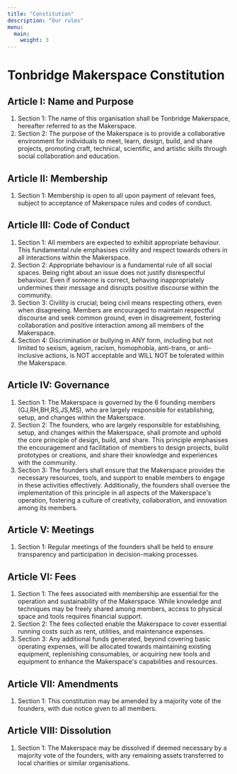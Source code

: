 ```yaml
---
title: "Constitution"
description: "Our rules"
menu:
  main:
    weight: 3
---
```


# Tonbridge Makerspace Constitution

## Article I: Name and Purpose

1. Section 1: The name of this organisation shall be Tonbridge Makerspace, hereafter referred to as the Makerspace.
1. Section 2: The purpose of the Makerspace is to provide a collaborative environment for individuals to meet, learn, design, build, and share projects, promoting craft, technical, scientific, and artistic skills through social collaboration and education.

## Article II: Membership

1. Section 1: Membership is open to all upon payment of relevant fees, subject to acceptance of Makerspace rules and codes of conduct.

## Article III: Code of Conduct
1. Section 1: All members are expected to exhibit appropriate behaviour. This fundamental rule emphasises civility and respect towards others in all interactions within the Makerspace.
1. Section 2: Appropriate behaviour is a fundamental rule of all social spaces. Being right about an issue does not justify disrespectful behaviour. Even if someone is correct, behaving inappropriately undermines their message and disrupts positive discourse within the community.
1. Section 3: Civility is crucial; being civil means respecting others, even when disagreeing. Members are encouraged to maintain respectful discourse and seek common ground, even in disagreement, fostering collaboration and positive interaction among all members of the Makerspace.
1. Section 4: Discrimination or bullying in ANY form, including but not limited to sexism, ageism, racism, homophobia, anti-trans, or anti-inclusive actions, is NOT acceptable and WILL NOT be tolerated within the Makerspace.

## Article IV: Governance

1. Section 1: The Makerspace is governed by the 6 founding members (GJ,RH,BH,RS,JS,MS), who are largely responsible for establishing, setup, and changes within the Makerspace.
1. Section 2: The founders, who are largely responsible for establishing, setup, and changes within the Makerspace, shall promote and uphold the core principle of design, build, and share. This principle emphasises the encouragement and facilitation of members to design projects, build prototypes or creations, and share their knowledge and experiences with the community.
1. Section 3: The founders shall ensure that the Makerspace provides the necessary resources, tools, and support to enable members to engage in these activities effectively. Additionally, the founders shall oversee the implementation of this principle in all aspects of the Makerspace's operation, fostering a culture of creativity, collaboration, and innovation among its members.

## Article V: Meetings

1. Section 1: Regular meetings of the founders shall be held to ensure transparency and participation in decision-making processes.

## Article VI: Fees

1. Section 1: The fees associated with membership are essential for the operation and sustainability of the Makerspace. While knowledge and techniques may be freely shared among members, access to physical space and tools requires financial support.
1. Section 2: The fees collected enable the Makerspace to cover essential running costs such as rent, utilities, and maintenance expenses.
1. Section 3: Any additional funds generated, beyond covering basic operating expenses, will be allocated towards maintaining existing equipment, replenishing consumables, or acquiring new tools and equipment to enhance the Makerspace's capabilities and resources.

## Article VII: Amendments

1. Section 1: This constitution may be amended by a majority vote of the founders, with due notice given to all members.

## Article VIII: Dissolution

1. Section 1: The Makerspace may be dissolved if deemed necessary by a majority vote of the founders, with any remaining assets transferred to local charities or similar organisations.

